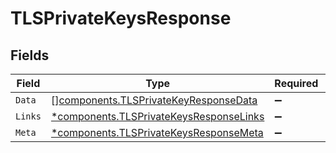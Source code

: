 # TLSPrivateKeysResponse


## Fields

| Field                                                                                             | Type                                                                                              | Required                                                                                          | Description                                                                                       |
| ------------------------------------------------------------------------------------------------- | ------------------------------------------------------------------------------------------------- | ------------------------------------------------------------------------------------------------- | ------------------------------------------------------------------------------------------------- |
| `Data`                                                                                            | [][components.TLSPrivateKeyResponseData](../../models/components/tlsprivatekeyresponsedata.md)    | :heavy_minus_sign:                                                                                | N/A                                                                                               |
| `Links`                                                                                           | [*components.TLSPrivateKeysResponseLinks](../../models/components/tlsprivatekeysresponselinks.md) | :heavy_minus_sign:                                                                                | N/A                                                                                               |
| `Meta`                                                                                            | [*components.TLSPrivateKeysResponseMeta](../../models/components/tlsprivatekeysresponsemeta.md)   | :heavy_minus_sign:                                                                                | N/A                                                                                               |